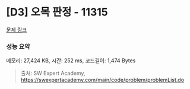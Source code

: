 # [D3] 오목 판정 - 11315 

[문제 링크](https://swexpertacademy.com/main/code/problem/problemDetail.do?contestProbId=AXaSUPYqPYMDFASQ) 

### 성능 요약

메모리: 27,424 KB, 시간: 252 ms, 코드길이: 1,474 Bytes



> 출처: SW Expert Academy, https://swexpertacademy.com/main/code/problem/problemList.do